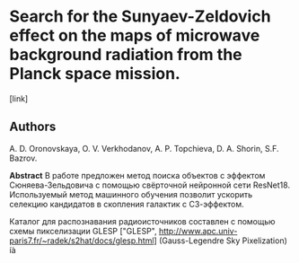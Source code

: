 # Search for the Sunyaev-Zeldovich effect on the maps of microwave background radiation from the Planck space mission.
[link]

## Authors
A. D. Oronovskaya, O. V. Verkhodanov, A. P. Topchieva, D. A. Shorin, S.F. Bazrov.

**Abstract**
В работе предложен метод поиска объектов с эффектом Сюняева-Зельдовича с помощью свёрточной нейронной сети ResNet18. Используемый метод машинного обучения позволит ускорить селекцию кандидатов в скопления галактик с СЗ-эффектом.

Каталог для распознавания радиоисточников составлен с помощью схемы пикселизации GLESP ["GLESP", http://www.apc.univ-paris7.fr/~radek/s2hat/docs/glesp.html] (Gauss-Legendre Sky Pixelization) íà
